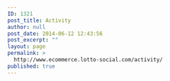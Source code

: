 ```yaml
---
ID: 1321
post_title: Activity
author: null
post_date: 2014-06-12 12:43:56
post_excerpt: ""
layout: page
permalink: >
  http://www.ecommerce.lotto-social.com/activity/
published: true
---
```


